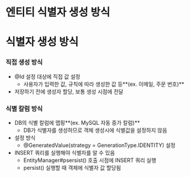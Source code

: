# 엔티티 식별자 생성 방식

# 식별자 생성 방식

### 직접 생성 방식

- @Id 설정 대상에 직접 값 설정
    - 사용자가 입력한 값, 규칙에 따라 생성한 값 등**(ex. 이메일, 주문 번호)**
- 저장하기 전에 생성자 할당, 보통 생성 시점에 전달

### 식별 칼럼 방식

- DB의 식별 칼럼에 맵핑**(ex. MySQL 자동 증가 칼럼)**
    - DB가 식별자를 생성하므로 객체 생성시에 식별값을 설정하지 않음
- 설정 방식
    - @GeneratedValue(strategy = GenerationType.IDENTITY) 설정
- INSERT 쿼리를 실행해야 식별자를 알 수 있음
    - EntityManager#psersist() 호출 시점에 INSERT 쿼리 실행
    - persist() 실행할 때 객체에 식별자 값 할당됨